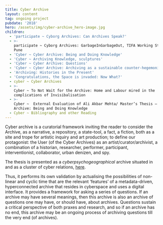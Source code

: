 ```yaml
---
title: Cyber Archive
layout: content
tag: ongoing project
pubdate: '2018'
hero: /assets/img/cyber-archive_hero-image.jpg
children:
  - 'participate ~ Cyborg Archives: Can Archives Speak?'
  - >-
    participate ~ Cyborg Archives: GarbageInGarbageOut, TIFA Working Studios,
    Pune
  - 'Cyber ~ Cyber Archive: Being and Doing Knowledge'
  - 'Cyber ~ Archiving Knowledge, sculptures'
  - 'Cyber ~ Cyber Archive: Questions'
  - 'Cyber ~ Cyber Archive: Archiving as a sustainable counter-hegemonic practice'
  - 'Archiving: Histories in the Present'
  - 'Congratulations, the Space is invaded: Now What?'
  - cyber ~ Cyber Archives
  - >-
    Cyber ~ To Not Wait for the Archive: Home and Labour mired in the
    complications of Invisibalisation
  - >-
    Cyber ~  External Evaluation of Ali Akbar Mehta/ Master’s Thesis – Cyber
    Archive: Being and Doing Knowledge
  - Cyber ~ Bibliography and other Reading
---
```

Cyber archive is a curatorial framework inviting the reader to consider the Archive, as a narrative, a repository, a state-tool, a fact, a fiction, both as a site and trope for artistic inquiry and art production; to define our protagonist: the User (of the Cyber Archives) as an artist/curator/archivist, a combination of a historian, researcher, performer, participant, interventionist, collaborator, urban denizen, and spy. 

The thesis is presented as a _cyberpsychogeographical_ archive situated in and as a cluster of cyber relations, [here](https://graphcommons.com/selections/491666f1-ed4c-457e-b318-7e27a7558647). 

Thus, it performs its own validation by actualising the possibilities of non-linear and cyclic time that are the relevant ‘features’ of a metadata-driven, hyperconnected archive that resides in cyberspace and uses a digital interface. It provides a framework for asking a series of questions. If an archive may have several meanings, then this archive is also an archive of questions one may have, or should have, about archives. Questions sustain a critical perspective of both praxes and research, and so if an archive has no end, this archive may be an ongoing process of archiving questions till the very end (of archives).
